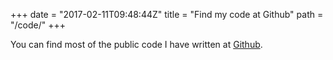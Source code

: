 +++
date = "2017-02-11T09:48:44Z"
title = "Find my code at Github"
path = "/code/"
+++

You can find most of the public code I have written at
[Github](https://github.com/crodjer).
